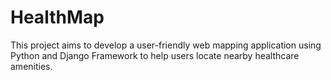 # HealthMap
This project aims to develop a user-friendly web mapping application using Python and Django Framework to help users locate nearby healthcare amenities.

